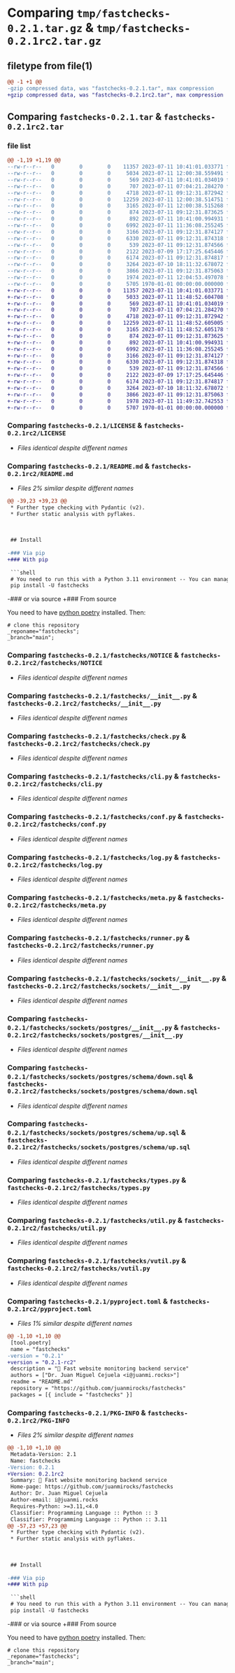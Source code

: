 # Comparing `tmp/fastchecks-0.2.1.tar.gz` & `tmp/fastchecks-0.2.1rc2.tar.gz`

## filetype from file(1)

```diff
@@ -1 +1 @@
-gzip compressed data, was "fastchecks-0.2.1.tar", max compression
+gzip compressed data, was "fastchecks-0.2.1rc2.tar", max compression
```

## Comparing `fastchecks-0.2.1.tar` & `fastchecks-0.2.1rc2.tar`

### file list

```diff
@@ -1,19 +1,19 @@
--rw-r--r--   0        0        0    11357 2023-07-11 10:41:01.033771 fastchecks-0.2.1/LICENSE
--rw-r--r--   0        0        0     5034 2023-07-11 12:00:38.559491 fastchecks-0.2.1/README.md
--rw-r--r--   0        0        0      569 2023-07-11 10:41:01.034019 fastchecks-0.2.1/fastchecks/NOTICE
--rw-r--r--   0        0        0      707 2023-07-11 07:04:21.284270 fastchecks-0.2.1/fastchecks/__init__.py
--rw-r--r--   0        0        0     4718 2023-07-11 09:12:31.872942 fastchecks-0.2.1/fastchecks/check.py
--rw-r--r--   0        0        0    12259 2023-07-11 12:00:38.514751 fastchecks-0.2.1/fastchecks/cli.py
--rw-r--r--   0        0        0     3165 2023-07-11 12:00:38.515268 fastchecks-0.2.1/fastchecks/conf.py
--rw-r--r--   0        0        0      874 2023-07-11 09:12:31.873625 fastchecks-0.2.1/fastchecks/log.py
--rw-r--r--   0        0        0      892 2023-07-11 10:41:00.994931 fastchecks-0.2.1/fastchecks/meta.py
--rw-r--r--   0        0        0     6992 2023-07-11 11:36:08.255245 fastchecks-0.2.1/fastchecks/runner.py
--rw-r--r--   0        0        0     3166 2023-07-11 09:12:31.874127 fastchecks-0.2.1/fastchecks/sockets/__init__.py
--rw-r--r--   0        0        0     6330 2023-07-11 09:12:31.874318 fastchecks-0.2.1/fastchecks/sockets/postgres/__init__.py
--rw-r--r--   0        0        0      539 2023-07-11 09:12:31.874566 fastchecks-0.2.1/fastchecks/sockets/postgres/schema/down.sql
--rw-r--r--   0        0        0     2122 2023-07-09 17:17:25.645446 fastchecks-0.2.1/fastchecks/sockets/postgres/schema/up.sql
--rw-r--r--   0        0        0     6174 2023-07-11 09:12:31.874817 fastchecks-0.2.1/fastchecks/types.py
--rw-r--r--   0        0        0     3264 2023-07-10 18:11:32.678072 fastchecks-0.2.1/fastchecks/util.py
--rw-r--r--   0        0        0     3866 2023-07-11 09:12:31.875063 fastchecks-0.2.1/fastchecks/vutil.py
--rw-r--r--   0        0        0     1974 2023-07-11 12:04:53.497078 fastchecks-0.2.1/pyproject.toml
--rw-r--r--   0        0        0     5705 1970-01-01 00:00:00.000000 fastchecks-0.2.1/PKG-INFO
+-rw-r--r--   0        0        0    11357 2023-07-11 10:41:01.033771 fastchecks-0.2.1rc2/LICENSE
+-rw-r--r--   0        0        0     5033 2023-07-11 11:48:52.604708 fastchecks-0.2.1rc2/README.md
+-rw-r--r--   0        0        0      569 2023-07-11 10:41:01.034019 fastchecks-0.2.1rc2/fastchecks/NOTICE
+-rw-r--r--   0        0        0      707 2023-07-11 07:04:21.284270 fastchecks-0.2.1rc2/fastchecks/__init__.py
+-rw-r--r--   0        0        0     4718 2023-07-11 09:12:31.872942 fastchecks-0.2.1rc2/fastchecks/check.py
+-rw-r--r--   0        0        0    12259 2023-07-11 11:48:52.605005 fastchecks-0.2.1rc2/fastchecks/cli.py
+-rw-r--r--   0        0        0     3165 2023-07-11 11:48:52.605178 fastchecks-0.2.1rc2/fastchecks/conf.py
+-rw-r--r--   0        0        0      874 2023-07-11 09:12:31.873625 fastchecks-0.2.1rc2/fastchecks/log.py
+-rw-r--r--   0        0        0      892 2023-07-11 10:41:00.994931 fastchecks-0.2.1rc2/fastchecks/meta.py
+-rw-r--r--   0        0        0     6992 2023-07-11 11:36:08.255245 fastchecks-0.2.1rc2/fastchecks/runner.py
+-rw-r--r--   0        0        0     3166 2023-07-11 09:12:31.874127 fastchecks-0.2.1rc2/fastchecks/sockets/__init__.py
+-rw-r--r--   0        0        0     6330 2023-07-11 09:12:31.874318 fastchecks-0.2.1rc2/fastchecks/sockets/postgres/__init__.py
+-rw-r--r--   0        0        0      539 2023-07-11 09:12:31.874566 fastchecks-0.2.1rc2/fastchecks/sockets/postgres/schema/down.sql
+-rw-r--r--   0        0        0     2122 2023-07-09 17:17:25.645446 fastchecks-0.2.1rc2/fastchecks/sockets/postgres/schema/up.sql
+-rw-r--r--   0        0        0     6174 2023-07-11 09:12:31.874817 fastchecks-0.2.1rc2/fastchecks/types.py
+-rw-r--r--   0        0        0     3264 2023-07-10 18:11:32.678072 fastchecks-0.2.1rc2/fastchecks/util.py
+-rw-r--r--   0        0        0     3866 2023-07-11 09:12:31.875063 fastchecks-0.2.1rc2/fastchecks/vutil.py
+-rw-r--r--   0        0        0     1978 2023-07-11 11:49:32.742553 fastchecks-0.2.1rc2/pyproject.toml
+-rw-r--r--   0        0        0     5707 1970-01-01 00:00:00.000000 fastchecks-0.2.1rc2/PKG-INFO
```

### Comparing `fastchecks-0.2.1/LICENSE` & `fastchecks-0.2.1rc2/LICENSE`

 * *Files identical despite different names*

### Comparing `fastchecks-0.2.1/README.md` & `fastchecks-0.2.1rc2/README.md`

 * *Files 2% similar despite different names*

```diff
@@ -39,23 +39,23 @@
 * Further type checking with Pydantic (v2).
 * Further static analysis with pyflakes.
 
 
 
 ## Install
 
-### Via pip
+### With pip
 
 ```shell
 # You need to run this with a Python 3.11 environment -- You can manage different python versions for instance with `pyenv`
 pip install -U fastchecks
 ```
 
 
-### or via source
+### From source
 
 You need to have [python poetry](https://python-poetry.org/docs/) installed. Then:
 
 ```shell
 # clone this repository
 _reponame="fastchecks";
 _branch="main";
```

### Comparing `fastchecks-0.2.1/fastchecks/NOTICE` & `fastchecks-0.2.1rc2/fastchecks/NOTICE`

 * *Files identical despite different names*

### Comparing `fastchecks-0.2.1/fastchecks/__init__.py` & `fastchecks-0.2.1rc2/fastchecks/__init__.py`

 * *Files identical despite different names*

### Comparing `fastchecks-0.2.1/fastchecks/check.py` & `fastchecks-0.2.1rc2/fastchecks/check.py`

 * *Files identical despite different names*

### Comparing `fastchecks-0.2.1/fastchecks/cli.py` & `fastchecks-0.2.1rc2/fastchecks/cli.py`

 * *Files identical despite different names*

### Comparing `fastchecks-0.2.1/fastchecks/conf.py` & `fastchecks-0.2.1rc2/fastchecks/conf.py`

 * *Files identical despite different names*

### Comparing `fastchecks-0.2.1/fastchecks/log.py` & `fastchecks-0.2.1rc2/fastchecks/log.py`

 * *Files identical despite different names*

### Comparing `fastchecks-0.2.1/fastchecks/meta.py` & `fastchecks-0.2.1rc2/fastchecks/meta.py`

 * *Files identical despite different names*

### Comparing `fastchecks-0.2.1/fastchecks/runner.py` & `fastchecks-0.2.1rc2/fastchecks/runner.py`

 * *Files identical despite different names*

### Comparing `fastchecks-0.2.1/fastchecks/sockets/__init__.py` & `fastchecks-0.2.1rc2/fastchecks/sockets/__init__.py`

 * *Files identical despite different names*

### Comparing `fastchecks-0.2.1/fastchecks/sockets/postgres/__init__.py` & `fastchecks-0.2.1rc2/fastchecks/sockets/postgres/__init__.py`

 * *Files identical despite different names*

### Comparing `fastchecks-0.2.1/fastchecks/sockets/postgres/schema/down.sql` & `fastchecks-0.2.1rc2/fastchecks/sockets/postgres/schema/down.sql`

 * *Files identical despite different names*

### Comparing `fastchecks-0.2.1/fastchecks/sockets/postgres/schema/up.sql` & `fastchecks-0.2.1rc2/fastchecks/sockets/postgres/schema/up.sql`

 * *Files identical despite different names*

### Comparing `fastchecks-0.2.1/fastchecks/types.py` & `fastchecks-0.2.1rc2/fastchecks/types.py`

 * *Files identical despite different names*

### Comparing `fastchecks-0.2.1/fastchecks/util.py` & `fastchecks-0.2.1rc2/fastchecks/util.py`

 * *Files identical despite different names*

### Comparing `fastchecks-0.2.1/fastchecks/vutil.py` & `fastchecks-0.2.1rc2/fastchecks/vutil.py`

 * *Files identical despite different names*

### Comparing `fastchecks-0.2.1/pyproject.toml` & `fastchecks-0.2.1rc2/pyproject.toml`

 * *Files 1% similar despite different names*

```diff
@@ -1,10 +1,10 @@
 [tool.poetry]
 name = "fastchecks"
-version = "0.2.1"
+version = "0.2.1-rc2"
 description = "🚥 Fast website monitoring backend service"
 authors = ["Dr. Juan Miguel Cejuela <i@juanmi.rocks>"]
 readme = "README.md"
 repository = "https://github.com/juanmirocks/fastchecks"
 packages = [{ include = "fastchecks" }]
```

### Comparing `fastchecks-0.2.1/PKG-INFO` & `fastchecks-0.2.1rc2/PKG-INFO`

 * *Files 2% similar despite different names*

```diff
@@ -1,10 +1,10 @@
 Metadata-Version: 2.1
 Name: fastchecks
-Version: 0.2.1
+Version: 0.2.1rc2
 Summary: 🚥 Fast website monitoring backend service
 Home-page: https://github.com/juanmirocks/fastchecks
 Author: Dr. Juan Miguel Cejuela
 Author-email: i@juanmi.rocks
 Requires-Python: >=3.11,<4.0
 Classifier: Programming Language :: Python :: 3
 Classifier: Programming Language :: Python :: 3.11
@@ -57,23 +57,23 @@
 * Further type checking with Pydantic (v2).
 * Further static analysis with pyflakes.
 
 
 
 ## Install
 
-### Via pip
+### With pip
 
 ```shell
 # You need to run this with a Python 3.11 environment -- You can manage different python versions for instance with `pyenv`
 pip install -U fastchecks
 ```
 
 
-### or via source
+### From source
 
 You need to have [python poetry](https://python-poetry.org/docs/) installed. Then:
 
 ```shell
 # clone this repository
 _reponame="fastchecks";
 _branch="main";
```

